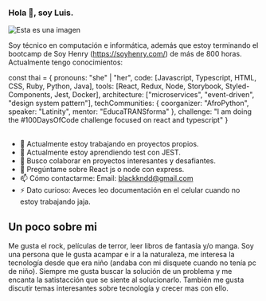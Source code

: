### Hola 👋, soy Luis.

![Esta es una imagen](https://myoctocat.com/assets/images/base-octocat.svg)

Soy técnico en computación e informática, además que estoy terminando el bootcamp de Soy Henry (<a alt="_blank">https://soyhenry.com/</a>) de más de 800 horas.
Actualmente tengo conocimientos:
</br>

<div class="highlight highlight-source-js position-relative overflow-auto" data-snippet-clipboard-copy-content="const thai = {
  code: [Javascript, Typescript, HTML, CSS],
  tools: [React js, Redux, Node, Express, Seuquelize],
  databases: [MySQL, PostgreSQL],                                                                                                              
  techCommunities: {
                        coorganizer: &quot;AfroPython&quot;,
                        speaker: &quot;Latinity&quot;,
                        mentor: &quot;EducaTRANSforma&quot;
                      },
 challenge: &quot;I am doing the #100DaysOfCode challenge focused on react and typescript&quot;
}"<pre><span class="pl-k">const</span> <span class="pl-s1">thai</span> <span class="pl-c1">=</span> <span class="pl-kos">{</span>
  <span class="pl-c1">pronouns</span>: <span class="pl-s">"she"</span> <span class="pl-c1">|</span> <span class="pl-s">"her"</span><span class="pl-kos">,</span>
  <span class="pl-c1">code</span>: <span class="pl-kos">[</span><span class="pl-v">Javascript</span><span class="pl-kos">,</span> <span class="pl-v">Typescript</span><span class="pl-kos">,</span> <span class="pl-c1">HTML</span><span class="pl-kos">,</span> <span class="pl-c1">CSS</span><span class="pl-kos">,</span> <span class="pl-v">Ruby</span><span class="pl-kos">,</span> <span class="pl-v">Python</span><span class="pl-kos">,</span> <span class="pl-v">Java</span><span class="pl-kos">]</span><span class="pl-kos">,</span>
  <span class="pl-c1">tools</span>: <span class="pl-kos">[</span><span class="pl-v">React</span><span class="pl-kos">,</span> <span class="pl-v">Redux</span><span class="pl-kos">,</span> <span class="pl-v">Node</span><span class="pl-kos">,</span> <span class="pl-v">Storybook</span><span class="pl-kos">,</span> <span class="pl-v">Styled</span><span class="pl-c1">-</span><span class="pl-v">Components</span><span class="pl-kos">,</span> <span class="pl-v">Jest</span><span class="pl-kos">,</span> <span class="pl-v">Docker</span><span class="pl-kos">]</span><span class="pl-kos">,</span>
  <span class="pl-c1">architecture</span>: <span class="pl-kos">[</span><span class="pl-s">"microservices"</span><span class="pl-kos">,</span> <span class="pl-s">"event-driven"</span><span class="pl-kos">,</span> <span class="pl-s">"design system pattern"</span><span class="pl-kos">]</span><span class="pl-kos">,</span>
  <span class="pl-c1">techCommunities</span>: <span class="pl-kos">{</span>
                        <span class="pl-c1">coorganizer</span>: <span class="pl-s">"AfroPython"</span><span class="pl-kos">,</span>
                        <span class="pl-c1">speaker</span>: <span class="pl-s">"Latinity"</span><span class="pl-kos">,</span>
                        <span class="pl-c1">mentor</span>: <span class="pl-s">"EducaTRANSforma"</span>
                      <span class="pl-kos">}</span><span class="pl-kos">,</span>
 <span class="pl-c1">challenge</span>: <span class="pl-s">"I am doing the #100DaysOfCode challenge focused on react and typescript"</span>
<span class="pl-kos">}</span></pre></div>


</br>

- 🔭 Actualmente estoy trabajando en proyectos propios.
- 🌱 Actualmente estoy aprendiendo test con JEST.
- 👯 Busco colaborar en proyectos interesantes y desafiantes.
- 💬 Pregúntame sobre React js o node con express.
- 📫 Cómo contactarme:
    Email: blackkndd@gmail.com
- ⚡ Dato curioso: Aveces leo documentación en el celular cuando no estoy trabajando jaja.


<h2>Un poco sobre mi</h2>

Me gusta el rock, películas de terror, leer libros de fantasía y/o manga.
Soy una persona que le gusta acampar e ir a la naturaleza, me interesa la tecnología desde que era niño (andaba con mi disquete cuando no tenía pc de niño).
Siempre me gusta buscar la solución de un problema y me encanta la satistacción que se siente al solucionarlo.
También me gusta discutir temas interesantes sobre tecnología y crecer mas con ello.

<!--
**Overlord41/Overlord41** is a ✨ _special_ ✨ repository because its `README.md` (this file) appears on your GitHub profile.

Here are some ideas to get you started:

- 🔭 I’m currently working on ...
- 🌱 I’m currently learning ...
- 👯 I’m looking to collaborate on ...
- 🤔 I’m looking for help with ...
- 💬 Ask me about ...
- 📫 How to reach me: ...
- 😄 Pronouns: ...
- ⚡ Fun fact: ...
-->
